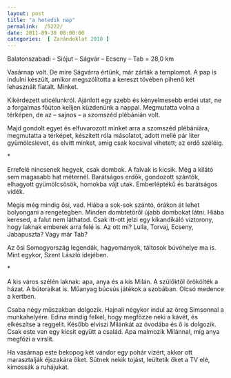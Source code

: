 ```yaml
---
layout: post
title: "a hetedik nap"
permalink:  /5222/ 
date: 2011-09-30 08:00:00
categories:  [ Zarándoklat 2010 ] 
---
```

Balatonszabadi – Siójut – Ságvár – Ecseny – Tab = 28,0 km



<!--break-->

Vasárnap volt. De mire Ságvárra értünk, már zárták a templomot. A pap is indulni készült, amikor megszólította a kereszt tövében pihenő két lehasznált fiatalt. Minket.

Kikérdezett uticélunkról. Ajánlott egy szebb és kényelmesebb erdei utat, ne a forgalmas főúton kelljen küzdenünk a nappal. Megmutatta volna a térképen, de az – sajnos – a szomszéd plébánián volt.

Majd gondolt egyet és elfuvarozott minket arra a szomszéd plébániára, megmutatta a térképet, készített róla másolatot, adott mellé pár liter gyümölcslevet, és elvitt minket, amíg csak kocsival vihetett; az erdő széléig.

<p >*</p>Errefelé nincsenek hegyek, csak dombok. A falvak is kicsik. Még a kilátó sem magasabb hat méternél. Barátságos erdők, gondozott szántók, elhagyott gyümölcsösök, homokba vájt utak. Emberléptékű és barátságos vidék.

Mégis még mindig ősi, vad. Hiába a sok-sok szántó, órákon át lehet bolyongani a rengetegben. Minden dombtetőről újabb dombokat látni. Hiába keresed, a falut nem láthatod. Csak itt-ott jelzi egy kikandikáló víztorony, hogy laknak emberek arra felé is. Az ott mi? Lulla, Torvaj, Ecseny, Jabapuszta? Vagy már Tab?

Az ősi Somogyország legendák, hagyományok, táltosok búvóhelye ma is. Mint egykor, Szent László idejében.

<p >*</p>A kis város szélén laknak: apa, anya és a kis Milán. A szülőktől örökölték a házat. A bútoraikat is. Műanyag búcsús játékok a szobában. Olcsó medence a kertben.

Csaba négy műszakban dolgozik. Hajnali négykor indul az öreg Simsonnal a munkahelyére. Edina mindig felkel, hogy megfőzze neki a kávét, és elkészítse a reggelit. Később elviszi Milánkát az óvodába és ő is dolgozik. Csak este van egy kicsit együtt a család. Apa malmozik Milánnal, míg anya megfőzi a virslit.

Ha vasárnap este bekopog két vándor egy pohár vízért, akkor ott marasztalják éjszakára őket. Sütnek nekik tojást, leültetik őket a TV elé, kimossák a ruhájukat.

